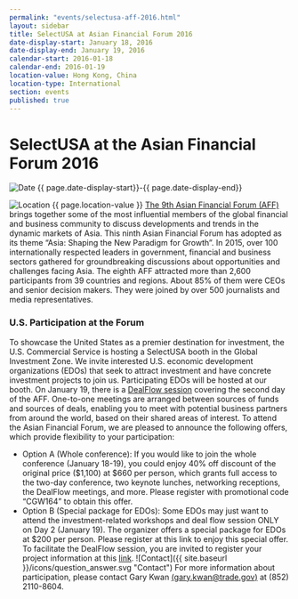```yaml
---
permalink: "events/selectusa-aff-2016.html"
layout: sidebar
title: SelectUSA at Asian Financial Forum 2016
date-display-start: January 18, 2016
date-display-end: January 19, 2016
calendar-start: 2016-01-18
calendar-end: 2016-01-19
location-value: Hong Kong, China
location-type: International
section: events
published: true
---
```


# SelectUSA at the Asian Financial Forum 2016

![Date](https://google.github.io/material-design-icons/action/svg/design/ic_event_24px.svg "Date") {{ page.date-display-start}}-{{ page.date-display-end}}

![Location](http://google.github.io/material-design-icons/social/svg/design/ic_location_city_24px.svg "Location") {{ page.location-value }}
[The 9th Asian Financial Forum (AFF)](http://www.asianfinancialforum.com/en/index.htm) brings together some of the most influential members of the global financial and business community to discuss developments and trends in the dynamic markets of Asia. This ninth Asian Financial Forum has adopted as its theme “Asia: Shaping the New Paradigm for Growth”. In 2015, over 100 internationally respected leaders in government, financial and business sectors gathered for groundbreaking discussions about opportunities and challenges facing Asia.
 The eighth AFF attracted more than 2,600 participants from 39 countries and regions. About 85% of them were CEOs and senior decision makers. They were joined by over 500 journalists and media representatives.
### U.S. Participation at the Forum
To showcase the United States as a premier destination for investment, the U.S. Commercial Service is hosting a SelectUSA booth in the Global Investment Zone. We invite interested U.S. economic development organizations (EDOs) that seek to attract investment and have concrete investment projects to join us. Participating EDOs will be hosted at our booth.
 On January 19, there is a [DealFlow session](http://www.asianfinancialforum.com/en/info_deal.htm) covering the second day of the AFF. One-to-one meetings are arranged between sources of funds and sources of deals, enabling you to meet with potential business partners from around the world, based on their shared areas of interest.
To attend the Asian Financial Forum, we are pleased to announce the following offers, which provide flexibility to your participation:
* Option A (Whole conference): If you would like to join the whole conference (January 18-19), you could enjoy 40% off discount of the original price ($1,100) at $660 per person, which grants full access to the two-day conference, two keynote lunches, networking receptions, the DealFlow meetings, and more. Please register with promotional code “CGW164” to obtain this offer.
* Option B (Special package for EDOs): Some EDOs may just want to attend the investment-related workshops and deal flow session ONLY on Day 2 (January 19). The organizer offers a special package for EDOs at $200 per person. Please register at this link to enjoy this special offer.
To facilitate the DealFlow session, you are invited to register your project information at this [link](http://aff.hktdc.com/registration/UI_RegistrationSite/Registration/RegistrationForm.aspx?FORMID=6d3c533e-1514-41f9-8ae1-c0060ad3f9ef&BYPASS=YES&LANGID=1&URLEVENTNAME=Asian+Financial+Forum+2016&URLFORMNAME=Registration+for+ProjO&URLDATESCODE=2016).
![Contact]({{ site.baseurl }}/icons/question_answer.svg "Contact") For more information about participation, please contact Gary Kwan [(gary.kwan@trade.gov)](mailto:gary.kwan@trade.gov?Subject=Asian%20Financial%20Forum%20information%20inquiry) at (852) 2110-8604.

